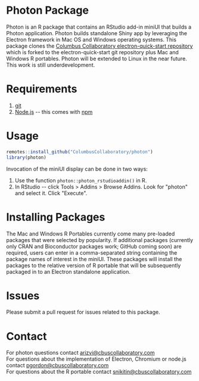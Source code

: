 # Photon Package
Photon is an R package that contains an RStudio add-in miniUI that builds a Photon application. Photon builds standalone Shiny app by leveraging the Electron framework in Mac OS and Windows operating systems. This package clones the [Columbus Collaboratory electron-quick-start repository](https://github.com/ColumbusCollaboratory/electron-quick-start) which is forked to the electron-quick-start git repository plus Mac and Windows R portables. Photon will be extended to Linux in the near future. This work is still underdevelopment.

# Requirements

1. [git](https://git-scm.com/)    
2. [Node.js](https://nodejs.org/en/download/) -- this comes with [npm](http://npmjs.com/)  

# Usage

```r
remotes::install_github("ColumbusCollaboratory/photon")
library(photon)
```

Invocation of the miniUI display can be done in two ways:

1. Use the function `photon::photon_rstudioaddin()` in R.     
2. In RStudio -- click Tools > Addins > Browse Addins. Look for "photon" and select it. Click "Execute".  

# Installing Packages
The Mac and Windows R Portables currently come many pre-loaded packages that were selected by popularity. If additional packages (currently only CRAN and Bioconductor packages work; GitHub coming soon) are required, users can enter in a comma-separated string containing the package names of interest in the miniUI. These packages will install the packages to the relative version of R portable that will be subsequently packaged in to an Electron standalone application.    

# Issues
Please submit a pull request for issues related to this package.  

# Contact
For photon questions contact arizvi@cbuscollaboratory.com   
For questions about the implementation of Electron, Chromium or node.js contact pgordon@cbuscollaboratory.com   
For questions about the R portable contact snikitin@cbuscollaboratory.com  







